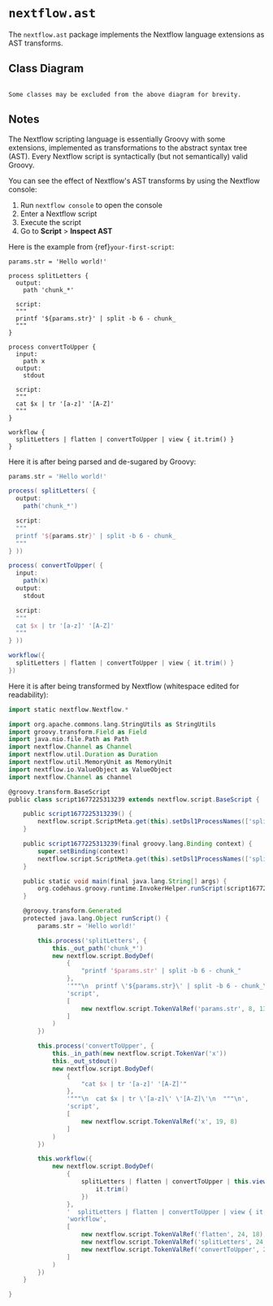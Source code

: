 
# `nextflow.ast`

The `nextflow.ast` package implements the Nextflow language extensions as AST transforms.

## Class Diagram

```{mermaid} diagrams/nextflow.ast.mmd
```

```{note}
Some classes may be excluded from the above diagram for brevity.
```

## Notes

The Nextflow scripting language is essentially Groovy with some extensions, implemented as transformations to the abstract syntax tree (AST). Every Nextflow script is syntactically (but not semantically) valid Groovy.

You can see the effect of Nextflow's AST transforms by using the Nextflow console:

1. Run `nextflow console` to open the console
2. Enter a Nextflow script
3. Execute the script
4. Go to **Script** > **Inspect AST**

Here is the example from {ref}`your-first-script`:

```nextflow
params.str = 'Hello world!'

process splitLetters {
  output:
    path 'chunk_*'

  script:
  """
  printf '${params.str}' | split -b 6 - chunk_
  """
}

process convertToUpper {
  input:
    path x
  output:
    stdout

  script:
  """
  cat $x | tr '[a-z]' '[A-Z]'
  """
}

workflow {
  splitLetters | flatten | convertToUpper | view { it.trim() }
}
```

Here it is after being parsed and de-sugared by Groovy:

```groovy
params.str = 'Hello world!'

process( splitLetters( {
  output:
    path('chunk_*')

  script:
  """
  printf '${params.str}' | split -b 6 - chunk_
  """
} ))

process( convertToUpper( {
  input:
    path(x)
  output:
    stdout

  script:
  """
  cat $x | tr '[a-z]' '[A-Z]'
  """
} ))

workflow({
  splitLetters | flatten | convertToUpper | view { it.trim() }
})
```

Here it is after being transformed by Nextflow (whitespace edited for readability):

```groovy
import static nextflow.Nextflow.*

import org.apache.commons.lang.StringUtils as StringUtils
import groovy.transform.Field as Field
import java.nio.file.Path as Path
import nextflow.Channel as Channel
import nextflow.util.Duration as Duration
import nextflow.util.MemoryUnit as MemoryUnit
import nextflow.io.ValueObject as ValueObject
import nextflow.Channel as channel

@groovy.transform.BaseScript
public class script1677225313239 extends nextflow.script.BaseScript { 

    public script1677225313239() {
        nextflow.script.ScriptMeta.get(this).setDsl1ProcessNames(['splitLetters', 'convertToUpper'])
    }

    public script1677225313239(final groovy.lang.Binding context) {
        super.setBinding(context)
        nextflow.script.ScriptMeta.get(this).setDsl1ProcessNames(['splitLetters', 'convertToUpper'])
    }

    public static void main(final java.lang.String[] args) {
        org.codehaus.groovy.runtime.InvokerHelper.runScript(script1677225313239, args)
    }

    @groovy.transform.Generated
    protected java.lang.Object runScript() {
        params.str = 'Hello world!'

        this.process('splitLetters', { 
            this._out_path('chunk_*')
            new nextflow.script.BodyDef(
                {
                    "printf '$params.str' | split -b 6 - chunk_"
                },
                '"""\n  printf \'${params.str}\' | split -b 6 - chunk_\n  """\n',
                'script',
                [
                    new nextflow.script.TokenValRef('params.str', 8, 13)
                ]
            )
        })

        this.process('convertToUpper', { 
            this._in_path(new nextflow.script.TokenVar('x'))
            this._out_stdout()
            new nextflow.script.BodyDef(
                { 
                    "cat $x | tr '[a-z]' '[A-Z]'"
                },
                '"""\n  cat $x | tr \'[a-z]\' \'[A-Z]\'\n  """\n',
                'script',
                [
                    new nextflow.script.TokenValRef('x', 19, 8)
                ]
            )
        })

        this.workflow({ 
            new nextflow.script.BodyDef(
                {
                    splitLetters | flatten | convertToUpper | this.view({ 
                        it.trim()
                    })
                },
                '  splitLetters | flatten | convertToUpper | view { it.trim() }\n',
                'workflow',
                [
                    new nextflow.script.TokenValRef('flatten', 24, 18),
                    new nextflow.script.TokenValRef('splitLetters', 24, 3),
                    new nextflow.script.TokenValRef('convertToUpper', 24, 28)
                ]
            )
        })
    }

}
```
